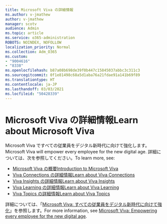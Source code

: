 ```yaml
---
title: Microsoft Viva の詳細情報
ms.author: v-jmathew
author: v-jmathew
manager: scotv
audience: Admin
ms.topic: article
ms.service: o365-administration
ROBOTS: NOINDEX, NOFOLLOW
localization_priority: Normal
ms.collection: Adm_O365
ms.custom:
- "9004616"
- "8338"
ms.openlocfilehash: b87a08b698de39f0b447c15845037abbc3c311c3
ms.sourcegitcommit: 0f1e81498c68a5d1aba76a21fdae91a141b69f89
ms.translationtype: HT
ms.contentlocale: ja-JP
ms.lasthandoff: 03/03/2021
ms.locfileid: "50428339"
---
```

# <a name="learn-about-microsoft-viva"></a><span data-ttu-id="fbda9-102">Microsoft Viva の詳細情報</span><span class="sxs-lookup"><span data-stu-id="fbda9-102">Learn about Microsoft Viva</span></span>

<span data-ttu-id="fbda9-103">Microsoft Viva ですべての従業員をデジタル新時代に向けて強化します。</span><span class="sxs-lookup"><span data-stu-id="fbda9-103">Microsoft Viva will empower every employee for the new digital age.</span></span> <span data-ttu-id="fbda9-104">詳細については、次を参照してください。</span><span class="sxs-lookup"><span data-stu-id="fbda9-104">To learn more, see:</span></span>

- [<span data-ttu-id="fbda9-105">Microsoft Viva の概要</span><span class="sxs-lookup"><span data-stu-id="fbda9-105">Introduction to Microsoft Viva</span></span>](https://www.microsoft.com/microsoft-viva/overview)
- [<span data-ttu-id="fbda9-106">Viva Connections の詳細情報</span><span class="sxs-lookup"><span data-stu-id="fbda9-106">Learn about Viva Connections</span></span>](https://aka.ms/VivaConnectionsBlog/)
- [<span data-ttu-id="fbda9-107">Viva Insights の詳細情報</span><span class="sxs-lookup"><span data-stu-id="fbda9-107">Learn about Viva Insights</span></span>](https://aka.ms/VivaInsightsBlog)
- [<span data-ttu-id="fbda9-108">Viva Learning の詳細情報</span><span class="sxs-lookup"><span data-stu-id="fbda9-108">Learn about Viva Learning</span></span>](https://aka.ms/VivaLearningBlog)
- [<span data-ttu-id="fbda9-109">Viva Topics の詳細情報</span><span class="sxs-lookup"><span data-stu-id="fbda9-109">Learn about Viva Topics</span></span>](https://aka.ms/viva/topics/blog)

<span data-ttu-id="fbda9-110">詳細については、「[Microsoft Viva: すべての従業員をデジタル新時代に向けて強化](https://www.microsoft.com/microsoft-365/blog/2021/02/04/microsoft-viva-empowering-every-employee-for-the-new-digital-age/)」を参照します。</span><span class="sxs-lookup"><span data-stu-id="fbda9-110">For more information, see [Microsoft Viva: Empowering every employee for the new digital age](https://www.microsoft.com/microsoft-365/blog/2021/02/04/microsoft-viva-empowering-every-employee-for-the-new-digital-age/).</span></span>
